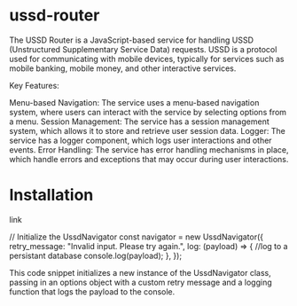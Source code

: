 # ussd-router


The USSD Router is a JavaScript-based service for handling USSD (Unstructured Supplementary Service Data) requests. USSD is a protocol used for communicating with mobile devices, typically for services such as mobile banking, mobile money, and other interactive services.


Key Features:

Menu-based Navigation: The service uses a menu-based navigation system, where users can interact with the service by selecting options from a menu.
Session Management: The service has a session management system, which allows it to store and retrieve user session data.
Logger: The service has a logger component, which logs user interactions and other events.
Error Handling: The service has error handling mechanisms in place, which handle errors and exceptions that may occur during user interactions.


# Installation

<p>link</p>


// Initialize the UssdNavigator
const navigator = new UssdNavigator({
  retry_message: "Invalid input. Please try again.",
  log: (payload) => {
  //log to a persistant database
    console.log(payload);
  },
});

This code snippet initializes a new instance of the UssdNavigator class, passing in an options object with a custom retry message and a logging function that logs the payload to the console.
